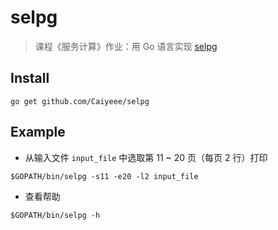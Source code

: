 # selpg

> 课程《服务计算》作业：用 Go 语言实现 [selpg](https://www.ibm.com/developerworks/cn/linux/shell/clutil/index.html)

## Install

```
go get github.com/Caiyeee/selpg
```

## Example

- 从输入文件 ``input_file`` 中选取第 11 ~ 20 页（每页 2 行）打印

```
$GOPATH/bin/selpg -s11 -e20 -l2 input_file
```

- 查看帮助

```
$GOPATH/bin/selpg -h
```
